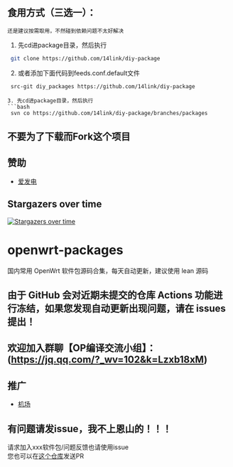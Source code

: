 ## 食用方式（三选一）：
`还是建议按需取用，不然碰到依赖问题不太好解决`
1. 先cd进package目录，然后执行
```bash
 git clone https://github.com/14link/diy-package
```
2. 或者添加下面代码到feeds.conf.default文件
```bash
 src-git diy_packages https://github.com/14link/diy-package
```
```
3. 先cd进package目录，然后执行
```bash
 svn co https://github.com/14link/diy-package/branches/packages
```

## 不要为了下载而Fork这个项目

## 赞助
- [爱发电](https://afdian.net/a/BDovo)
## Stargazers over time

[![Stargazers over time](https://starchart.cc/14link/diy-package.svg)](https://starchart.cc/14link/diy-package)

# openwrt-packages
国内常用 OpenWrt 软件包源码合集，每天自动更新，建议使用 lean 源码

## 由于 GitHub 会对近期未提交的仓库 Actions 功能进行冻结，如果您发现自动更新出现问题，请在 issues 提出！


## 欢迎加入群聊【OP编译交流小组】：(https://jq.qq.com/?_wv=102&k=Lzxb18xM)
## 推广
- [机场](https://qcs.cc)

## 有问题请发issue，我不上恩山的！！！
请求加入xxx软件包/问题反馈也请使用issue  
您也可以在[这个仓库](https://github.com/liuran001/openwrt-packages_action)发送PR


